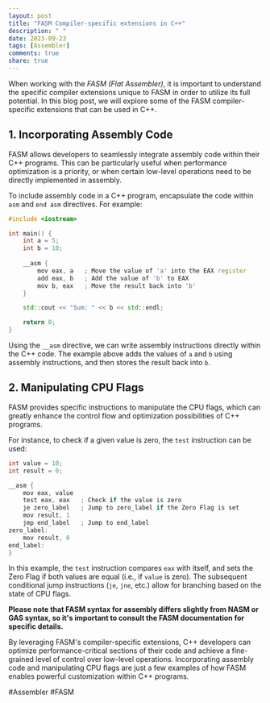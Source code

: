```yaml
---
layout: post
title: "FASM Compiler-specific extensions in C++"
description: " "
date: 2023-09-23
tags: [Assembler]
comments: true
share: true
---
```


When working with the *FASM (Flat Assembler)*, it is important to understand the specific compiler extensions unique to FASM in order to utilize its full potential. In this blog post, we will explore some of the FASM compiler-specific extensions that can be used in C++.

## 1. Incorporating Assembly Code

FASM allows developers to seamlessly integrate assembly code within their C++ programs. This can be particularly useful when performance optimization is a priority, or when certain low-level operations need to be directly implemented in assembly.

To include assembly code in a C++ program, encapsulate the code within `asm` and `end asm` directives. For example:

```cpp
#include <iostream>

int main() {
    int a = 5;
    int b = 10;
    
    __asm {
        mov eax, a   ; Move the value of 'a' into the EAX register
        add eax, b   ; Add the value of 'b' to EAX
        mov b, eax   ; Move the result back into 'b'
    }

    std::cout << "Sum: " << b << std::endl;

    return 0;
}
```

Using the `__asm` directive, we can write assembly instructions directly within the C++ code. The example above adds the values of `a` and `b` using assembly instructions, and then stores the result back into `b`.

## 2. Manipulating CPU Flags

FASM provides specific instructions to manipulate the CPU flags, which can greatly enhance the control flow and optimization possibilities of C++ programs.

For instance, to check if a given value is zero, the `test` instruction can be used:

```cpp
int value = 10;
int result = 0;

__asm {
    mov eax, value
    test eax, eax   ; Check if the value is zero
    je zero_label   ; Jump to zero_label if the Zero Flag is set
    mov result, 1
    jmp end_label   ; Jump to end_label
zero_label:
    mov result, 0
end_label:
}
```

In this example, the `test` instruction compares `eax` with itself, and sets the Zero Flag if both values are equal (i.e., if `value` is zero). The subsequent conditional jump instructions (`je`, `jne`, etc.) allow for branching based on the state of CPU flags.

**Please note that FASM syntax for assembly differs slightly from NASM or GAS syntax, so it's important to consult the FASM documentation for specific details.**

By leveraging FASM's compiler-specific extensions, C++ developers can optimize performance-critical sections of their code and achieve a fine-grained level of control over low-level operations. Incorporating assembly code and manipulating CPU flags are just a few examples of how FASM enables powerful customization within C++ programs.

#Assembler #FASM